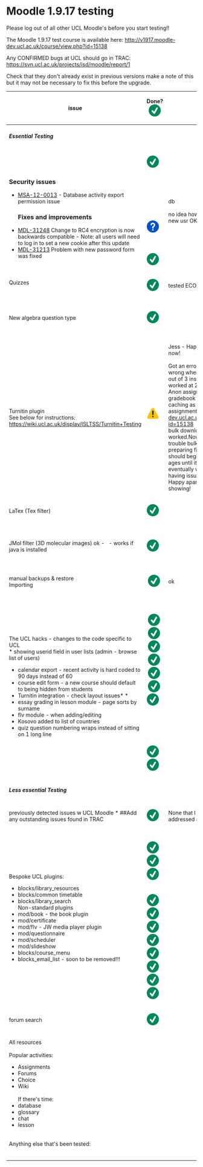 # Moodle 1.9.17 testing

Please log out of all other UCL Moodle's before you start testing!!

The Moodle 1.9.17 test course is available here: <http://v1917.moodle-dev.ucl.ac.uk/course/view.php?id=15138>

Any CONFIRMED bugs at UCL should go in TRAC: <https://svn.ucl.ac.uk/projects/isd/moodle/report/1>

Check that they don't already exist in previous versions make a note of this but it may not be necessary to fix this before the upgrade.

<table style="width:100%;">
<colgroup>
<col width="11%" />
<col width="11%" />
<col width="11%" />
<col width="11%" />
<col width="11%" />
<col width="11%" />
<col width="11%" />
<col width="11%" />
<col width="11%" />
</colgroup>
<thead>
<tr class="header">
<th><p>issue</p></th>
<th><p>Done? <img src="images/icons/emoticons/check.svg" alt="(tick)" class="emoticon emoticon-tick" /></p></th>
<th><p>Testing notes</p></th>
<th><p>Details</p></th>
<th><p>who?<br />
</p></th>
<th><p>Browser?<br />
IE/FF/Ch <br />
(incl. v.)<br />
</p></th>
<th><p>outcome/decision<br />
</p></th>
<th><p><br />
</p></th>
<th><p> </p></th>
</tr>
</thead>
<tbody>
<tr class="odd">
<td><h5 id="Moodle1.9.17testing-EssentialTesting">Essential Testing</h5></td>
<td><p> </p></td>
<td><p> </p></td>
<td><p> </p></td>
<td><p> </p></td>
<td><p> </p></td>
<td><p> </p></td>
<td><p> </p></td>
<td><p> </p></td>
</tr>
<tr class="even">
<td><p><br />
</p>
<h3 id="Moodle1.9.17testing-Securityissues">Security issues</h3>
<ul>
<li><p><a href="http://moodle.org/mod/forum/discuss.php?d=198621">MSA-12-0013</a> - Database activity export permission issue</p>
<h3 id="Moodle1.9.17testing-Fixesandimprovements">Fixes and improvements</h3></li>
<li><a href="http://tracker.moodle.org/browse/MDL-31248">MDL-31248</a> Change to RC4 encryption is now backwards compatible - Note: all users will need to log in to set a new cookie after this update</li>
<li><a href="http://tracker.moodle.org/browse/MDL-31213">MDL-31213</a> Problem with new password form was fixed<br />
</li>
</ul></td>
<td><p><img src="images/icons/emoticons/check.svg" alt="(tick)" class="emoticon emoticon-tick" /><br />
<br />
<br />
<br />
<br />
<br />
<br />
<br />
<br />
<img src="images/icons/emoticons/help_16.svg" alt="(question)" class="emoticon emoticon-question" />   <br />
<br />
<br />
<br />
<img src="images/icons/emoticons/check.svg" alt="(tick)" class="emoticon emoticon-tick" /><br />
</p></td>
<td><p>db<br />
<br />
no idea how to test!?<br />
new usr OK</p></td>
<td><p><a href="http://docs.moodle.org/dev/Moodle_1.9.17_release_notes" class="uri">http://docs.moodle.org/dev/Moodle_1.9.17_release_notes</a><br />
<br />
Note down fixes and improvements and pass on relevant ones to staff in an email to Moodle designers - all the bugs in the new release have been thoroughly tested by moodle.org and don't need retesting<br />
</p></td>
<td><p>Matt</p></td>
<td><p>Chrome 18<br />
</p></td>
<td><p>Not worried about the thing I can't test..<br />
</p></td>
<td><p> </p></td>
<td><p> </p></td>
</tr>
<tr class="odd">
<td><p>Quizzes<br />
<br />
</p></td>
<td><p><img src="images/icons/emoticons/check.svg" alt="(tick)" class="emoticon emoticon-tick" /></p></td>
<td><p>tested ECON1001 and Quizzes practice</p></td>
<td><p>Test quizzes thoroughly. We don't want e-exams affected!<br />
</p></td>
<td><p>Matt</p></td>
<td><p>FF 11<br />
</p></td>
<td><p>OK<br />
</p></td>
<td><p> </p></td>
<td><p> </p></td>
</tr>
<tr class="even">
<td><p>New algebra question type </p></td>
<td><p><img src="images/icons/emoticons/check.svg" alt="(tick)" class="emoticon emoticon-tick" /></p></td>
<td><p> </p></td>
<td><p>took sample questions in: <a href="https://v1917.moodle-dev.ucl.ac.uk/mod/quiz/view.php?id=665862" class="uri">https://v1917.moodle-dev.ucl.ac.uk/mod/quiz/view.php?id=665862</a> these seem to be working as expected. Created a new algebra question also working as expected</p></td>
<td><p>rod<br />
</p></td>
<td><p> </p></td>
<td><p> </p></td>
<td><p> </p></td>
<td><p> </p></td>
</tr>
<tr class="odd">
<td><p>Turnitin plugin<br />
See below for instructions:<br />
<a href="https://wiki.ucl.ac.uk/display/ISLTSS/Turnitin+Testing" class="uri">https://wiki.ucl.ac.uk/display/ISLTSS/Turnitin+Testing</a></p></td>
<td><p><img src="images/icons/emoticons/warning.svg" alt="(warning)" class="emoticon emoticon-warning" /><br />
<br />
</p></td>
<td><p>Jess - Happy to sign off Turnitin for 1.9.17 now!<br />
<br />
Got an error briefly saying the base URL was wrong when I tried to change the grade to be out of 3 instead of 100 for the part, but worked at 2nd attempt.<br />
Anon assignment result was not appearing in gradebook for some reason!! May have been caching as it works now!? see Anon assignment here: <a href="https://v1917.moodle-dev.ucl.ac.uk/grade/report/grader/index.php?id=15138" class="uri">https://v1917.moodle-dev.ucl.ac.uk/grade/report/grader/index.php?id=15138</a><br />
bulk downloading word and excel versions worked.Now PDF too. was orginally having trouble bulk downloading PDF version. It says preparing file for download, your download should begin shortly. but nothing happens for ages until it eventually times out. PDF eventually worked - perhaps turnitin UK was having issues?!<br />
Happy apart from the anonymous grade not showing!</p></td>
<td><p>- Steve can you please check the layout problem you experienced on your netbook is still fixed please!</p></td>
<td><p>matt<br />
</p></td>
<td><p> </p></td>
<td><p>currently unable to continue due to unlinking users not working <a href="https://svn.ucl.ac.uk/projects/isd/moodle/ticket/69">Trac #69</a><br />
Jess confirmed this is a bug. Needs fixing before we can complete testing - fixed by chris on 2/5/12</p></td>
<td><p> </p></td>
<td><p> </p></td>
</tr>
<tr class="even">
<td><p>LaTex (Tex filter) </p></td>
<td><p><img src="images/icons/emoticons/check.svg" alt="(tick)" class="emoticon emoticon-tick" /></p></td>
<td><p> </p></td>
<td><p>Tex filters not turned originally but now fixed.<br />
</p></td>
<td><p>rod<br />
</p></td>
<td><p> </p></td>
<td><p> </p></td>
<td><p> </p></td>
<td><p> </p></td>
</tr>
<tr class="odd">
<td><p>JMol filter (3D molecular images) ok -   - works if java is installed</p></td>
<td><p><img src="images/icons/emoticons/check.svg" alt="(tick)" class="emoticon emoticon-tick" /></p></td>
<td><p> </p></td>
<td><p>JMol working but Java asking for seperate (re)authentification to run the applet in  firefox - this doesn't happen in Opera.<br />
</p></td>
<td><p>rod</p></td>
<td><p>ff 5.0 and Opera 11.62 both on XP<br />
</p></td>
<td><p> </p></td>
<td><p> </p></td>
<td><p> </p></td>
</tr>
<tr class="even">
<td><p>manual backups &amp; restore<br />
Importing</p></td>
<td><p> <img src="images/icons/emoticons/check.svg" alt="(tick)" class="emoticon emoticon-tick" /></p></td>
<td><p>ok</p></td>
<td><p> </p></td>
<td><p>matt</p></td>
<td><p>ff11</p></td>
<td><p>Works<br />
</p></td>
<td><p> </p></td>
<td><p> </p></td>
</tr>
<tr class="odd">
<td><p>The UCL hacks - changes to the code specific to UCL<br />
* showing userid field in user lists (admin - browse list of users)</p>
<ul>
<li>calendar export - recent activity is hard coded to 90 days instead of 60 </li>
<li>course edit form - a new course should default to being hidden from students </li>
<li>Turnitin integration - check layout issues* *</li>
<li>essay grading in lesson module - page sorts by surname</li>
<li>flv module - when adding/editing</li>
<li>Kosovo added to list of countries </li>
<li>quiz question numbering wraps instead of sitting on 1 long line</li>
</ul></td>
<td><p><br />
<br />
 <img src="images/icons/emoticons/check.svg" alt="(tick)" class="emoticon emoticon-tick" /><br />
 <img src="images/icons/emoticons/check.svg" alt="(tick)" class="emoticon emoticon-tick" /><br />
 <img src="images/icons/emoticons/check.svg" alt="(tick)" class="emoticon emoticon-tick" /><br />
 <img src="images/icons/emoticons/check.svg" alt="(tick)" class="emoticon emoticon-tick" /><br />
 <img src="images/icons/emoticons/check.svg" alt="(tick)" class="emoticon emoticon-tick" /><br />
 <img src="images/icons/emoticons/check.svg" alt="(tick)" class="emoticon emoticon-tick" /><br />
<img src="images/icons/emoticons/check.svg" alt="(tick)" class="emoticon emoticon-tick" /><br />
<br />
<br />
<br />
<br />
<br />
<br />
<img src="images/icons/emoticons/check.svg" alt="(tick)" class="emoticon emoticon-tick" /><br />
<img src="images/icons/emoticons/check.svg" alt="(tick)" class="emoticon emoticon-tick" /><br />
</p></td>
<td><p> </p></td>
<td><p>These are listed in Pete's test course.<br />
</p>
<ul>
<li>Page sorts by surname - check Case of the month (id=5407 - <a href="http://v1917.moodle-dev.ucl.ac.uk/course/view.php?id=15138" class="uri">http://v1917.moodle-dev.ucl.ac.uk/course/view.php?id=15138</a>)</li>
<li>flv module - when adding/editing - click advanced - you'll see entries in the 2 drop-downs for the 'UCL Media streaming' service </li>
<li>Quiz question numbering wraps instead of sitting on 1 long line -  (test with 50+ questions with 1 per page)<br />
</li>
</ul></td>
<td><p>matt<br />
<br />
<br />
<br />
<br />
<br />
<br />
<br />
<br />
rod<br />
</p></td>
<td><p>FF11 and soem chrome<br />
<br />
<br />
<br />
<br />
<br />
<br />
on ff.5.5<br />
</p></td>
<td><p>All OK</p></td>
<td></td>
<td></td>
</tr>
<tr class="even">
<td><h5 id="Moodle1.9.17testing-LessessentialTesting">Less essential Testing</h5></td>
<td><p> </p></td>
<td><p> </p></td>
<td><p> </p></td>
<td><p> </p></td>
<td><p> </p></td>
<td><p> </p></td>
<td></td>
<td></td>
</tr>
<tr class="odd">
<td><p>previously detected issues w UCL Moodle * ##Add any outstanding issues found in TRAC</p></td>
<td><p><img src="images/icons/emoticons/check.svg" alt="(tick)" class="emoticon emoticon-tick" /></p></td>
<td><p>None that I can see being important or addressed any time soon!</p></td>
<td><p>See if any outstanding issues have been resolved. See: <a href="https://svn.ucl.ac.uk/projects/isd/moodle/report/1" class="uri">https://svn.ucl.ac.uk/projects/isd/moodle/report/1</a></p></td>
<td><p>Matt</p></td>
<td><p>N/A</p></td>
<td><p> </p></td>
<td></td>
<td></td>
</tr>
<tr class="even">
<td><p>Bespoke UCL plugins:<br />
</p>
<ul>
<li>blocks/library_resources</li>
<li>blocks/common timetable</li>
<li>blocks/library_search<br />
Non-standard plugins   </li>
<li>mod/book - the book plugin </li>
<li>mod/certificate</li>
<li>mod/flv - JW media player plugin</li>
<li>mod/questionnaire</li>
<li>mod/scheduler</li>
<li>mod/slideshow</li>
<li>blocks/course_menu</li>
<li>blocks_email_list - soon to be removed!!!</li>
</ul></td>
<td><p><br />
<img src="images/icons/emoticons/check.svg" alt="(tick)" class="emoticon emoticon-tick" /><br />
<img src="images/icons/emoticons/check.svg" alt="(tick)" class="emoticon emoticon-tick" /><br />
<img src="images/icons/emoticons/check.svg" alt="(tick)" class="emoticon emoticon-tick" /><br />
<br />
<br />
<img src="images/icons/emoticons/check.svg" alt="(tick)" class="emoticon emoticon-tick" /><br />
<img src="images/icons/emoticons/check.svg" alt="(tick)" class="emoticon emoticon-tick" /><br />
<img src="images/icons/emoticons/check.svg" alt="(tick)" class="emoticon emoticon-tick" /><br />
<img src="images/icons/emoticons/check.svg" alt="(tick)" class="emoticon emoticon-tick" /><br />
<img src="images/icons/emoticons/check.svg" alt="(tick)" class="emoticon emoticon-tick" /><br />
<img src="images/icons/emoticons/check.svg" alt="(tick)" class="emoticon emoticon-tick" /><br />
<img src="images/icons/emoticons/check.svg" alt="(tick)" class="emoticon emoticon-tick" /><br />
<img src="images/icons/emoticons/check.svg" alt="(tick)" class="emoticon emoticon-tick" /><br />
</p></td>
<td><p> </p></td>
<td><p>Custom certificate for Eastman dental    - Eastman Dental Bites certificate  displaying &quot;Mrs Ruth Glover, DCP tutor&quot;  - keep this - it will be used by Karen Widdowson for research projects in 2011/12</p></td>
<td><p>Matt</p></td>
<td><p>FF11 and Chrome 18</p></td>
<td><p>email list will be gone soon</p></td>
<td><p> </p></td>
<td></td>
</tr>
<tr class="odd">
<td><p>forum search </p></td>
<td><p><img src="images/icons/emoticons/check.svg" alt="(tick)" class="emoticon emoticon-tick" /></p></td>
<td><p> </p></td>
<td><p> </p></td>
<td><p>mj</p></td>
<td><p>Chrome 18</p></td>
<td><p> </p></td>
<td><p> </p></td>
<td></td>
</tr>
<tr class="even">
<td><p>All resources<br />
<br />
Popular activities:</p>
<ul>
<li>Assignments</li>
<li>Forums</li>
<li>Choice</li>
<li>Wiki <br />
 <br />
If there's time:<br />
</li>
<li>database</li>
<li>glossary</li>
<li>chat</li>
<li>lesson</li>
</ul></td>
<td><p> </p></td>
<td><p> </p></td>
<td><p>May need to backup and restore files from live test course to be able test resources, as pp may no longer have any files</p></td>
<td><p> </p></td>
<td><p> </p></td>
<td><p> </p></td>
<td><p> </p></td>
<td></td>
</tr>
<tr class="odd">
<td><p>Anything else that's been tested:<br />
<br />
</p></td>
<td><p> </p></td>
<td><p> </p></td>
<td><p> </p></td>
<td><p> </p></td>
<td><p> </p></td>
<td><p> </p></td>
<td><p> </p></td>
<td></td>
</tr>
</tbody>
</table>


